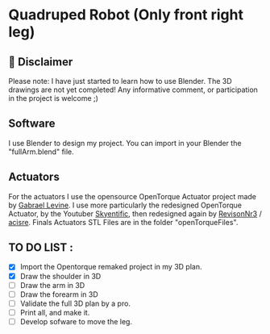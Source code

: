 # Quadruped Robot (Only front right leg)

## 🚨 Disclaimer
Please note: I have just started to learn how to use Blender. The 3D drawings are not yet completed! Any informative comment, or participation in the project is welcome ;)

## Software
I use Blender to design my project. You can import in your Blender the "fullArm.blend" file.

## Actuators
For the actuators I use the opensource OpenTorque Actuator project made by [Gabrael Levine](https://hackaday.io/project/159404-opentorque-actuator).
I use more particularly the redesigned OpenTorque Actuator, by the Youtuber [Skyentific](https://www.youtube.com/c/Skyentific), then redesigned again by [RevisonNr3](https://www.thingiverse.com/thing:5155183) / [acisre](https://discourse.odriverobotics.com/t/opentorque-project-new-design/8280).
Finals Actuators STL Files are in the folder "openTorqueFiles".

## TO DO LIST :
- [x] Import the Opentorque remaked project in my 3D plan.
- [x] Draw the shoulder in 3D
- [ ] Draw the arm in 3D
- [ ] Draw the forearm in 3D
- [ ] Validate the full 3D plan by a pro.
- [ ] Print all, and make it.
- [ ] Develop sofware to move the leg.
